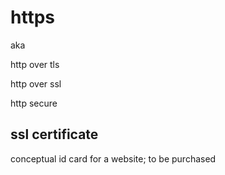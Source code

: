 # https

aka

http over tls

http over ssl

http secure

## ssl certificate

conceptual id card for a website; to be purchased
